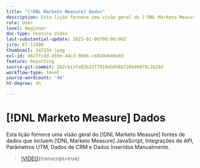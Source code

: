 ```yaml
---
title: "[!DNL Marketo Measure] Dados"
description: Esta lição fornece uma visão geral do [!DNL Marketo Measure] fontes de dados que incluem [!DNL Marketo Measure] JavaScript, Integrações de API, Parâmetros UTM, Dados de CRM e Dados Inseridos Manualmente.
role: User
level: Beginner
doc-type: Feature Video
last-substantial-update: 2023-01-06T00:00:00Z
jira: KT-11680
thumbnail: 347234.jpeg
exl-id: 462ffcdd-d59e-44c3-9b06-c682de049e8d
feature: Reporting
source-git-commit: 262cb13fa02b32f7918ebd569720b80078c2b28d
workflow-type: tm+mt
source-wordcount: '46'
ht-degree: 4%

---
```


# [!DNL Marketo Measure] Dados

Esta lição fornece uma visão geral do [!DNL Marketo Measure] fontes de dados que incluem [!DNL Marketo Measure] JavaScript, Integrações de API, Parâmetros UTM, Dados de CRM e Dados Inseridos Manualmente.

>[!VIDEO](https://video.tv.adobe.com/v/347234/?learn=on){transcript=true}
